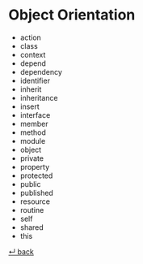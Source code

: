# Object Orientation

  - action
  - class
  - context
  - depend
  - dependency
  - identifier
  - inherit
  - inheritance
  - insert
  - interface
  - member
  - method
  - module
  - object
  - private
  - property
  - protected
  - public
  - published
  - resource
  - routine
  - self
  - shared
  - this

[↵ back](../README.md)
